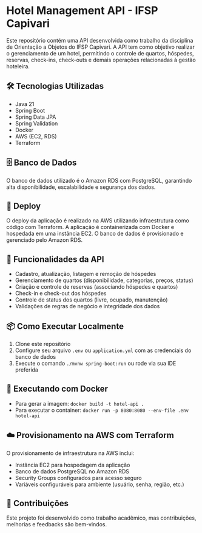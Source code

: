# Hotel Management API - IFSP Capivari

Este repositório contém uma API desenvolvida como trabalho da disciplina de Orientação a Objetos do IFSP Capivari. A API tem como objetivo realizar o gerenciamento de um hotel, permitindo o controle de quartos, hóspedes, reservas, check-ins, check-outs e demais operações relacionadas à gestão hoteleira.

## 🛠️ Tecnologias Utilizadas

- Java 21
- Spring Boot
- Spring Data JPA
- Spring Validation
- Docker
- AWS (EC2, RDS)
- Terraform

## 🗄️ Banco de Dados

O banco de dados utilizado é o Amazon RDS com PostgreSQL, garantindo alta disponibilidade, escalabilidade e segurança dos dados.

## 🚀 Deploy

O deploy da aplicação é realizado na AWS utilizando infraestrutura como código com Terraform. A aplicação é containerizada com Docker e hospedada em uma instância EC2. O banco de dados é provisionado e gerenciado pelo Amazon RDS.

## 🔧 Funcionalidades da API

- Cadastro, atualização, listagem e remoção de hóspedes
- Gerenciamento de quartos (disponibilidade, categorias, preços, status)
- Criação e controle de reservas (associando hóspedes e quartos)
- Check-in e check-out dos hóspedes
- Controle de status dos quartos (livre, ocupado, manutenção)
- Validações de regras de negócio e integridade dos dados

## 📦 Como Executar Localmente

1. Clone este repositório
2. Configure seu arquivo `.env` ou `application.yml` com as credenciais do banco de dados
3. Execute o comando `./mvnw spring-boot:run` ou rode via sua IDE preferida

## 🐳 Executando com Docker

- Para gerar a imagem: `docker build -t hotel-api .`
- Para executar o container: `docker run -p 8080:8080 --env-file .env hotel-api`

## ☁️ Provisionamento na AWS com Terraform

O provisionamento de infraestrutura na AWS inclui:
- Instância EC2 para hospedagem da aplicação
- Banco de dados PostgreSQL no Amazon RDS
- Security Groups configurados para acesso seguro
- Variáveis configuráveis para ambiente (usuário, senha, região, etc.)

## 🤝 Contribuições

Este projeto foi desenvolvido como trabalho acadêmico, mas contribuições, melhorias e feedbacks são bem-vindos.

